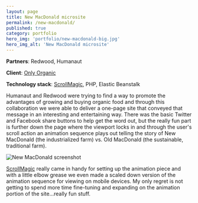 ```yaml
---
layout: page
title: New MacDonald microsite
permalink: /new-macdonald/
published: true
category: portfolio
hero_img: 'portfolio/new-macdonald-big.jpg'
hero_img_alt: 'New MacDonald microsite'
---
```


**Partners**: Redwood, Humanaut

**Client**: [Only Organic](http://onlyorganic.org)

**Technology stack**: [ScrollMagic](http://scrollmagic.io/), PHP, Elastic Beanstalk

Humanaut and Redwood were trying to find a way to promote the advantages of growing and buying organic food and through this collaboration we were able to deliver a one-page site that conveyed that message in an interesting and entertaining way. There was the basic Twitter and Facebook share buttons to help get the word out, but the really fun part is further down the page where the viewport locks in and through the user's scroll action an animation sequence plays out telling the story of New MacDonald (the industrialized farm) vs. Old MacDonald (the sustainable, traditional farm).

![New MacDonald screenshot](/assets/images/portfolio/new-mac-screen.jpg)

[ScrollMagic](http://scrollmagic.io/) really came in handy for setting up the animation piece and with a little elbow grease we even made a scaled down version of the animation sequence for viewing on mobile devices. My only regret is not getting to spend more time fine-tuning and expanding on the animation portion of the site...really fun stuff.
